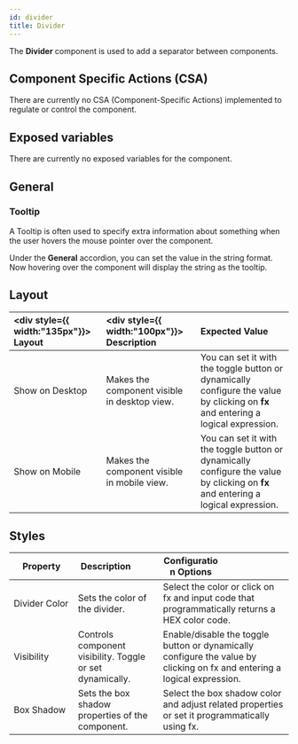 ```yaml
---
id: divider
title: Divider
---
```


The **Divider** component is used to add a separator between components.

<div style={{paddingTop:'24px'}}>

## Component Specific Actions (CSA)

There are currently no CSA (Component-Specific Actions) implemented to regulate or control the component.

</div>

<div style={{paddingTop:'24px'}}>

## Exposed variables

There are currently no exposed variables for the component.

</div>

<div style={{paddingTop:'24px'}}>

## General

### Tooltip

A Tooltip is often used to specify extra information about something when the user hovers the mouse pointer over the component.

Under the <b>General</b> accordion, you can set the value in the string format. Now hovering over the component will display the string as the tooltip.

</div>

<div style={{paddingTop:'24px'}}>

## Layout

| <div style={{ width:"135px"}}> Layout </div> | <div style={{ width:"100px"}}> Description </div>    | Expected Value                                                  |
| :------------------------------------------- | :----------------------------------------------------| :-------------------------------------------------------------- |
| Show on Desktop                              | Makes the component visible in desktop view.         | You can set it with the toggle button or dynamically configure the value by clicking on **fx** and entering a logical expression. |
| Show on Mobile                               | Makes the component visible in mobile view.          | You can set it with the toggle button or dynamically configure the value by clicking on **fx** and entering a logical expression. |

</div>

<div style={{paddingTop:'24px'}}>

## Styles

| <div style="width:100px;">Property</div>    | <div style="width:100px;">Description</div>                                                                                           | <div style="width:100px;">Configuration Options</div>                                                                                              |
| ------------------------------------------- | ------------------------------------------------------------------------------------------------------------------------------- | ------------------------------------------------------------------------------------------------------------------------------ |
| Divider Color                               | Sets the color of the divider.                            | Select the color or click on fx and input code that programmatically returns a HEX color code.                     |
| Visibility                                  | Controls component visibility.  Toggle or set dynamically.             | Enable/disable the toggle button or dynamically configure the value by clicking on fx and entering a logical expression.      |
| Box Shadow                                  | Sets the box shadow properties of the component.                                                                     | Select the box shadow color and adjust related properties or set it programmatically using fx.            |


</div>
